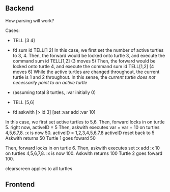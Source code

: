 ## Backend

How parsing will work?

Cases:

* TELL [3 4] 
* fd sum id TELL[1 2]
In this case, we first set the number of active turtles to 3, 4.
Then, the forward would be locked onto turtle 3, and execute the command sum id TELL[1,2] (3 moves 5)
Then, the forward would be locked onto turtle 4, and execute the command sum id TELL[1,2] (4 moves 6)
While the active turtles are changed throughout, the current turtle is 1 and 2 throughout.
In this sense, the *current turtle does not necessarily point to an active turtle*

* (assuming total 8 turtles, :var initially 0)
* TELL [5,6]
* fd askwith [> id 3] [set :var add :var 10]

In this case, we first set active turtles to 5,6. 
Then, forward locks in on turtle 5.
right now, activeID = 5
Then, askwith executes var = var + 10 on turtles 4,5,6,7,8. :x is now 50. 
    activeID = 1,2,3,4,5,6,7,8
activeID reset back to 5
Askwith returns 50
Turtle 1 goes foward 50

Then, forward locks in on turtle 6.
Then, askwith executes set :x add :x 10 on turtles 4,5,6,7,8. :x is now 100.
Askwith returns 100
Turtle 2 goes foward 100.

clearscreen applies to all turtles
## Frontend


